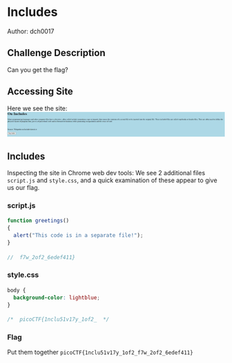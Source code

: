 # Includes
Author: dch0017

## Challenge Description
Can you get the flag?

## Accessing Site
Here we see the site:</br>
![website](./website.png)
</br>

## Includes
Inspecting the site in Chrome web dev tools: We see 2 additional files ```script.js``` and ```style.css```, and a quick examination of these appear to give us our flag.

### script.js
```js
function greetings()
{
  alert("This code is in a separate file!");
}

//  f7w_2of2_6edef411}

```
### style.css
```css
body {
  background-color: lightblue;
}

/*  picoCTF{1nclu51v17y_1of2_  */

```
### Flag
Put them together
```picoCTF{1nclu51v17y_1of2_f7w_2of2_6edef411} ```